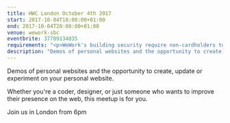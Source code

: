 ```yaml
---
title: HWC London October 4th 2017
start: 2017-10-04T18:00:00+01:00
end: 2017-10-04T20:00:00+01:00
venue: wework-sbc
eventbrite: 37709134035
requirements: "<p>WeWork's building security require non-cardholders to register as guests before being allowed access to the building.</p><p>Please meet at <strong>6pm</strong> sharp at the 30 Stamford Street ground floor reception.</p><p>There are a few different ways you can register for Homebrew Website Club London:</p>"
description: "Demos of personal websites and the opportunity to create, update or experiment on your personal website"
---
```

Demos of personal websites and the opportunity to create, update or experiment on your personal website.

Whether you're a coder, designer, or just someone who wants to improve their presence on the web, this meetup is for you.

Join us in London from 6pm
